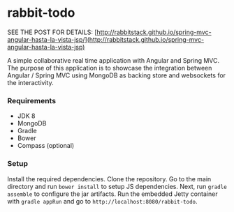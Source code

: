 # rabbit-todo

SEE THE POST FOR DETAILS: [http://rabbitstack.github.io/spring-mvc-angular-hasta-la-vista-jsp/](http://rabbitstack.github.io/spring-mvc-angular-hasta-la-vista-jsp)

A simple collaborative real time application with Angular and Spring MVC. The purpose of this application is to showcase the integration between Angular / Spring MVC using MongoDB as backing store and websockets for the interactivity.

### Requirements

*   JDK 8
*   MongoDB
*   Gradle
*   Bower
*   Compass (optional)

### Setup
Install the required dependencies. Clone the repository. Go to the main directory and run `bower install` to setup JS dependencies. Next, run `gradle assemble` to configure the jar artifacts. Run the embedded Jetty container with `gradle appRun` and go to `http://localhost:8080/rabbit-todo`.

